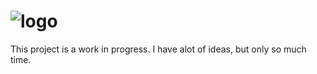 # ![logo](https://i.imgur.com/iCWiZdT.png)

This project is a work in progress. I have alot of ideas, but only so much time. 
